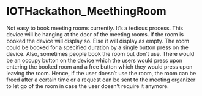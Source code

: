 # IOTHackathon_MeethingRoom

Not easy to book meeting rooms currently. It’s a tedious process. This device will be hanging at the door of the meeting rooms. If the room is booked the device will display so. Else it will display as empty. The room could be booked for a specified duration by a single button press on the device. Also, sometimes people book the room but don’t use. There would be an occupy button on the device which the users would press upon entering the booked room and a free button which they would press upon leaving the room. Hence, if the user doesn’t use the room, the room can be freed after a certain time or a request can be sent to the meeting organizer to let go of the room in case the user doesn’t require it anymore.